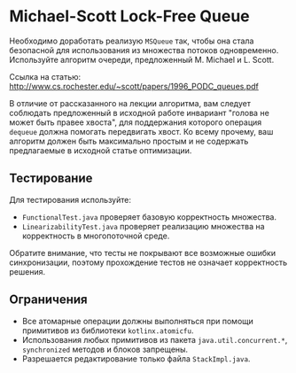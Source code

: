 # Michael-Scott Lock-Free Queue
Необходимо доработать реализую `MSQueue` так, чтобы она стала безопасной для использования из множества потоков одновременно.
Используйте алгоритм очереди, предложенный M. Michael и L. Scott.

Ссылка на статью: http://www.cs.rochester.edu/~scott/papers/1996_PODC_queues.pdf

В отличие от рассказанного на лекции алгоритма, вам следует соблюдать предложенный в исходной работе инвариант
"голова не может быть правее хвоста", для поддержания которого операция `dequeue` должна помогать передвигать хвост.
Ко всему прочему, ваш алгоритм должен быть максимально простым и не содержать предлагаемые в исходной статье оптимизации.

## Тестирование
Для тестирования используйте:

* `FunctionalTest.java` проверяет базовую корректность множества.
* `LinearizabilityTest.java` проверяет реализацию множества на корректность в многопоточной среде.

Обратите внимание, что тесты не покрывают все возможные ошибки синхронизации, поэтому прохождение тестов не означает корректность решения.

## Ограничения
* Все атомарные операции должны выполняться при помощи примитивов из библиотеки `kotlinx.atomicfu`.
* Использования любых примитивов из пакета `java.util.concurrent.*`,  `synchronized` методов и блоков запрещены.
* Разрешается редактирование только файла `StackImpl.java`.